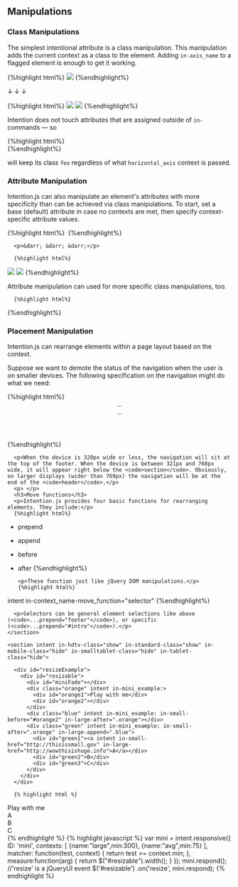 <article>
  <h2>Manipulations</h2>

  <article class="equalize" data-pattern="2">
    <h3>Class Manipulations</h3>
    <section>
      <p>The simplest intentional attribute is a class manipulation. This manipulation adds the current context as a class to the element. Adding <code>in-axis_name</code> to a flagged element is enough to get it working.</p>
    </section>
    <section>
      {%highlight html%}
<img intent in-orientation: src="a.jpg" />
      {%endhighlight%}
      <p>&darr; &darr; &darr;</p>
      {%highlight html%}
<!--In portrait orientation-->
<img class="portrait" src="a.jpg" />

<!--In landscape orientation-->
<img class="landscape" src="a.jpg" />
      {%endhighlight%}
    </section>
    <section>
      <p>Intention does not touch attributes that are assigned outside of <code>in-</code> commands — so</p>
      {%highlight html%}
<div class="foo" intent in-width: />
      {%endhighlight%}
      <p>will keep its class <code>foo</code> regardless of what <code>horizontal_axis</code> context is passed.</p>
    </section>
  </article>

  <article class="equalize" data-pattern="2">
    <h3>Attribute Manipulation</h3>
    <section>
      <p>Intention.js can also manipulate an element's attributes with more specificity than can be achieved via class manipulations. To start, set a base (default) attribute in case no contexts are met, then specify context-specific attribute values.</p>
    </section>
    <section>
       {%highlight html%}
<img intent
   in-base-src="reg_img.png"
   in-highres-src="big_img.png" />
      {%endhighlight%}

      <p>&darr; &darr; &darr;</p>

      {%highlight html%}
<!--On regular devices-->
<img src="reg_img.png" />

<!--On retina displays-->
<img src="big_img.png" />
      {%endhighlight%}
    </section>
    <section>
      <p>Attribute manipulation can used for more specific class manipulations, too.</p>

      {%highlight html%}
<section intent
   in-mobile-class="narrow"
   in-tablet-class="medium"
   in-standard-class="wide" />
      {%endhighlight%}
    </section>
  </article>
  
  
  
  
  
  
  

  <article class="equalize" data-pattern="2">
    <h3>Placement Manipulation</h3>
    <section>
      <p>Intention.js can rearrange elements within a page layout based on the context. </p>
      <p>Suppose we want to demote the status of the navigation when the user is on smaller devices. The following specification on the navigation might do what we need:</p>
      {%highlight html%}
<header>
   <nav intent
      in-mobile-prepend="footer"
      in-tablet-append="section"
      in-standard-append="header">
   </nav>
   <section> ... </section>
   <footer> ... </footer>
</header>
      {%endhighlight%}

      <p>When the device is 320px wide or less, the navigation will sit at the top of the footer. When the device is between 321px and 768px wide, it will appear right below the <code>section</code>. Obviously, on larger displays (wider than 769px) the navigation will be at the end of the <code>header</code>.</p>
      <p> </p>
      <h3>Move functions</h3>
      <p>Intention.js provides four basic functions for rearranging elements. They include:</p>
      {%highlight html%}
- prepend
- append
- before
- after
      {%endhighlight%}

      <p>These function just like jQuery DOM manipulations.</p>
      {%highlight html%}
intent in-context_name-move_function="selector"
      {%endhighlight%}

      <p>Selectors can be general element selections like above (<code>...prepend="footer"</code>), or specific (<code>...prepend="#intro"</code>).</p>
    </section>
    
    <section intent in-hdtv-class="show" in-standard-class="show" in-mobile-class="hide" in-smalltablet-class="hide" in-tablet-class="hide">
    
      <div id="resizeExample">
        <div id="resizable">
          <div id="miniFade"></div>
          <div class="orange" intent in-mini_example:>
            <div id="orange1">Play with me</div>
            <div id="orange2"></div>
          </div>
          <div class="blue" intent in-mini_example: in-small-before="#orange2" in-large-after=".orange"></div>
          <div class="green" intent in-mini_example: in-small-after=".orange" in-large-append=".blue">
            <div id="green1"><a intent in-small-href="http://thisissmall.gov" in-large-href="http://wowthisishuge.info">A</a></div>
            <div id="green2">B</div>
            <div id="green3">C</div>
          </div>
        </div>
      </div>

      {% highlight html %}
<div id="resizable">
   <div class="orange" intent in-mini:>
      Play with me
      <div id="orange1"> </div>
      <div id="orange2"> </div>
   </div>
   <div class="blue" intent in-mini:
      in-avg-before="#orange2"
      in-large-after=".orange"> </div>
   <div class="green" intent in-mini:
      in-avg-after=".orange"
      in-large-append=".blue">
      <div id="green1">
         <a intent
            in-avg-href="#average"
            in-large-href="#large"> A </a>
      </div>
      <div id="green2"> B </div>
      <div id="green3"> C </div>
   </div>
</div>
   {% endhighlight %}
   {% highlight javascript %}
var mini = intent.responsive({
   ID: 'mini',
   contexts: [
      {name:"large",min:300},
      {name:"avg",min:75}
   ],
   matcher: function(test, context) {
      return test >= context.min;
   },
   measure:function(arg) {
      return $("#resizable").width();
   }
});
mini.respond();
//'resize' is a jQueryUI event
$('#resizable')
   .on('resize', mini.respond);
      {% endhighlight %}
    </section>
  </article>


</article>